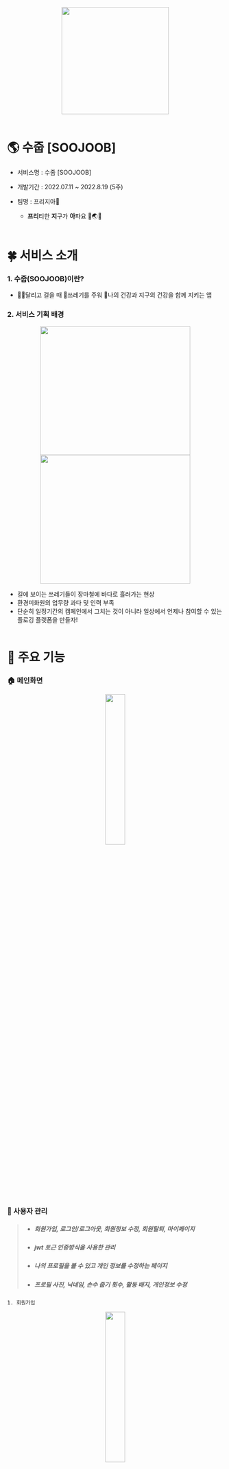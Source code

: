 <div align="center">
  <img width="250px;" src="./README/logo.png" />
<br/>  
<br/> 
</div>

# 🌎 수줍 [SOOJOOB]

- 서비스명 : 수줍 [SOOJOOB]
- 개발기간 : 2022.07.11 ~ 2022.8.19 (5주)
- 팀명 : 프리지아🌻

    - **프리**티한 **지**구가 **아**파요 🤎🌏😷 
<br><br>

# 🍀 서비스 소개

   ### 1. 수줍(SOOJOOB)이란?
   - 🏃‍♂️달리고 걸을 때 🍥쓰레기를 주워 💪나의 건강과 지구의 건강을 함께 지키는 앱

   ### 2. 서비스 기획 배경
<div align="center">
    <img height="300px" width="350px;" src="./README/trash2.png" />
    <img height="300px"width="350px;" src="./README/sweeper.png" />
</div>

   - 길에 보이는 쓰레기들이 장마철에 바다로 흘러가는 현상
   - 환경미화원의 업무량 과다 및 인력 부족
   - 단순히 일정기간의 캠페인에서 그치는 것이 아니라 일상에서 언제나 참여할 수 있는 플로깅 플랫폼을 만들자!
<br><br>


# 🌈 주요 기능
  ### 🏠 메인화면
<div align="center">
   <img src="./README/gif/home/homeStart.gif" width="30%">
</div>

  ### 👶 사용자 관리
> + ##### 회원가입, 로그인/로그아웃, 회원정보 수정, 회원탈퇴, 마이페이지
> + ##### jwt 토근 인증방식을 사용한 관리
> + ##### 나의 프로필을 볼 수 있고 개인 정보를 수정하는 페이지
> + ##### 프로필 사진, 닉네임, 손수 줍기 횟수, 활동 배지, 개인정보 수정
    1. 회원가입
<div align="center">
     <img src="./README/gif/user/userSignUp.gif" width="30%">
</div>

    2. 로그인 / 로그아웃

<div align="center">
  <img src="./README/gif/user/userLogIn.gif" width="30%">
  <img src="./README/gif/user/userLogout.gif" width="30%">
</div>

    3. 회원정보 수정 및 비밀번호 변경
<div align="center">
   <img src="./README/gif/user/userUpdateInfo.gif" width="30%">
   <img src="./README/gif/user/userUpdatePassword.gif" width="30%">
</div>

    4. 회원탈퇴
<div align="center">
   <img src="./README/gif/user/userDelete.gif" width="30%">
</div>

    5. 마이페이지
<div align="center">
   <img src="./README/gif/myPage/myPage.gif" width="30%">
   <img src="./README/gif/board/myBoard.gif" width="30%">
</div>

<br><br>


  ### 🌺 플로깅을 기록하고 공유
> + ##### 지도 기반으로 Plogging을 시작할 수 있는 페이지
> + ##### Google Map api를 활용해 현재 위치 표시 및 주변에 있는 화장실이나 쓰레기통 클러스팅 표시
> + ##### 플로깅한 경로를 트래킹하고 시간, km를 계산하여 제공
    1. 플로깅 기능
      - 쓰레기를 주울 때 카운팅
      - 주운 위치에 꽃이 피어나서 지도에 마킹
      - 지나간 길은 폴리라인으로 경로 확인 가능
    
<div align="center">
   <img src="./README/gif/plogging/ploggingStart.gif" width="30%">
   <img src="./README/gif/plogging/ploggingEnd.gif" width="30%">
   <br><br>
   <img src="./README/gif/home/homeList.gif" width="30%">
   <img src="./README/gif/record/recordList.gif" width="30%">
</div>


    2. 주변 위치 정보 제공
      - 주변 쓰레기통 위치 정보 제공
      - 주변 화장실 위치 정보 제공
<div align="center">
   <img src="./README/gif/plogging/ploggingTrashcan.gif" width="30%">
   <img src="./README/gif/plogging/ploggingToilet.gif" width="30%">
</div>

    3. SNS 사진 공유
      - 기록에는 마킹과 폴리라인이 된 지도 사진이 기본 연동
      - 필요 시 유저가 커스텀한 사진으로 변경 가능
      - SNS 공유 기능
<div align="center">
   <img src="./README/gif/sns.gif" width="30%">
</div>

<br><br>

### 🏆 경혐치 & 업적 배지! 랭킹시스템까지! 참여율 UP UP!!
> + ##### 특정조건을 달성하면 배지 획득 가능
> + ##### 배지를 클릭하면 달성 조건을 확인할 수 있는 페이지
> + ##### 플로깅 결과에 따른 유저 경험치(온도), 랭킹을 확인할 수 있는 페이지
> + ##### 목표 달성을 통한 동기부여 제공
    1. 온도 경험치 시스템
      - 활동 기록에 따라 온도 경첨치 산정
      - 36.5°C부터 100°C까지 열정이 불타요!
<div align="center">
  <img src="./README/home.png" width="30%">
</div>

    2. 업적 배지

      - 특정 조건이나 이스터에그 발견 시 얻을 수 있는 배지 시스템
      - 아직 획득하지 못한 배지를 노리고 도전하는 재미
<div align="center">
   <img src="./README/gif/myBadge/myBadge.gif" width="30%">
   <img src="./README/gif/myBadge/myBadgeUnearned.gif" width="30%">
</div>

    3. 랭킹
      - 랭킹확인
<div align="center">
   <img src="./README/gif/rank/rank.gif" width="30%">
</div>

### 📝 게시글 작성
    1. 사진, 게시글 작성
<div align="center">
   <img src="./README/gif/board/boardWrite.gif" width="30%">
</div>

    2. 최신순, 많은 순
<div align="center">
   <img src="./README/gif/board/boardList.gif" width="30%">
</div>

<br><br>




# 💡 '수줍'하면 일어나는 기대효과!
   1. 성취감
   2. 운동효과
   3. 선한 영향력
<br><br>




# 🏃 향후 계획
   1. 쓰레기 분류 기능
   2. 헬스 API
   3. Wear OS 활용
<br><br>




# 💻 기술 스택
> ### Front-End : Kotlin 1.8, Retrofit, Firebase, Google Map API
> ### Back-End : Java 1.8, Spring Boot 2.6.1, JWT, Security, JPA
> ### Server : Ubuntu 20.04, AWS, EC2, Nginx, SSL인증서
> ### DB : MySQL 8.0.28
> ### 기획 : Figma, Notion, JIRA, GitLab, ERD Cloud
<br><br>




# 👨‍👩‍👧‍👦 팀원 역할
| 팀원 | 역할 | 직무 | 담당 업무 | 한 줄 소감|
| ------ | ------ | ------ |------ | ----- |
| 공통 | - | - | **JIRA 관리, Android, Retrofit, UI/UX, DB설계, 기능명세서** | - |
| 이재영 | 팀장 | Front-End | **Retrofit 총괄, 메인 페이지, 회원관리, 마이페이지<br>기타 : JIRA 총괄, UCC 촬영, PPT 자료 구성 및 발표** | 시간이 부족해서 기획했던 기능들을 마저 구현하지 못해 아쉽습니다. |
| 김다은 | 팀원 | Back-End | **BE: Security(jwt), 회원관리, 레코드, 플로깅, 랭킹, 배지로직<br>FE: 구글로그인, 토큰관리, 배지, 랭킹, proguard기능<br>기타 : 포팅메뉴얼, PPT 자료 구성 및 발표, 야외 라이브 시연, UCC 촬영** | Spring과 Android와 많이 친해진거 같아요! |
| 박민진 | 팀원 | Back-End | **게시판, 날씨 API, 쓰레기통DB, 화장실DB** | 새로운 것을 배우면서 성장할 수 있는 경험이었습니다. |
| 박찬석 | 팀원 | Front-End | **메인 페이지, 회원관리, 마이페이지, 배지, Retrofit 싱글톤 <br>기타 : 디자인 총괄(모든 페이지), 야외 라이브 시연, 기능별 영상 파일(mp4) 추출, UCC 촬영 및 제작** | Kotlin과 친해질 수 있는 소중한 경험이었습니다. |
| 박한훈 | 팀원 | Front-End | **GoogleMapAPI(마커, 폴리라인, 현위치, 주소변환, 화장실/쓰레기통 클러스팅, 위치권한 설정), 지도캡처 후 저장 및 전송<br>기타 : 야외 라이브 시연, UCC 촬영, gif 편집, 포팅메뉴얼, ReadMe.md 작성** | 모든 것이 처음이라 낯설었지만 후회없는 선택이었습니다. |
| 홍석현 | 팀원 | Back-End | **BE: Security(jwt), 배지, AWS-EC2 서버 배포 <br>FE:  SNS공유, 카메라 권한 설정, GoogleMapAPI(마커, 폴리라인, 현위치), 게시판, 지도캡처 후 저장 및 전송, 이미지 업로드, 플로깅 리스트, tts, 스플래시 화면, <br>기타 : 야외 라이브 시연, PPT 영상 제작, UCC 촬영 및 제작** | 다양한 기술스택을 경험할 수 있는 좋은 기회였습니다. |

<br><br>


# 📚 산출물
#### Git Lab 내 exec 폴더 참조  
#### [Notion] https://www.notion.so/d210/SSAFY-8d8771c733e7469e93c6bc9bb7c9efa3

#
